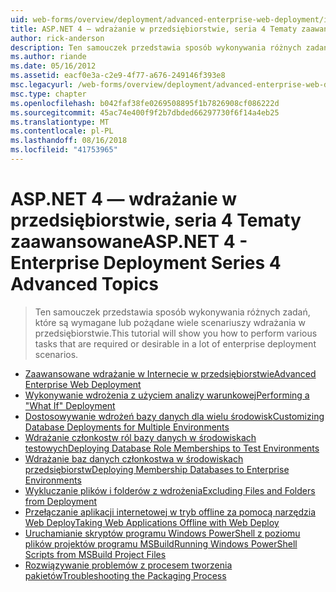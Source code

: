 ```yaml
---
uid: web-forms/overview/deployment/advanced-enterprise-web-deployment/index
title: ASP.NET 4 — wdrażanie w przedsiębiorstwie, seria 4 Tematy zaawansowane | Dokumentacja firmy Microsoft
author: rick-anderson
description: Ten samouczek przedstawia sposób wykonywania różnych zadań, które są wymagane lub pożądane wiele scenariuszy wdrażania w przedsiębiorstwie.
ms.author: riande
ms.date: 05/16/2012
ms.assetid: eacf0e3a-c2e9-4f77-a676-249146f393e8
msc.legacyurl: /web-forms/overview/deployment/advanced-enterprise-web-deployment
msc.type: chapter
ms.openlocfilehash: b042faf38fe0269508895f1b7826908cf086222d
ms.sourcegitcommit: 45ac74e400f9f2b7dbded66297730f6f14a4eb25
ms.translationtype: MT
ms.contentlocale: pl-PL
ms.lasthandoff: 08/16/2018
ms.locfileid: "41753965"
---
```

<a name="aspnet-4---enterprise-deployment-series-4-advanced-topics"></a><span data-ttu-id="f2a49-103">ASP.NET 4 — wdrażanie w przedsiębiorstwie, seria 4 Tematy zaawansowane</span><span class="sxs-lookup"><span data-stu-id="f2a49-103">ASP.NET 4 - Enterprise Deployment Series 4 Advanced Topics</span></span>
====================
> <span data-ttu-id="f2a49-104">Ten samouczek przedstawia sposób wykonywania różnych zadań, które są wymagane lub pożądane wiele scenariuszy wdrażania w przedsiębiorstwie.</span><span class="sxs-lookup"><span data-stu-id="f2a49-104">This tutorial will show you how to perform various tasks that are required or desirable in a lot of enterprise deployment scenarios.</span></span>


- [<span data-ttu-id="f2a49-105">Zaawansowane wdrażanie w Internecie w przedsiębiorstwie</span><span class="sxs-lookup"><span data-stu-id="f2a49-105">Advanced Enterprise Web Deployment</span></span>](advanced-enterprise-web-deployment.md)
- [<span data-ttu-id="f2a49-106">Wykonywanie wdrożenia z użyciem analizy warunkowej</span><span class="sxs-lookup"><span data-stu-id="f2a49-106">Performing a "What If" Deployment</span></span>](performing-a-what-if-deployment.md)
- [<span data-ttu-id="f2a49-107">Dostosowywanie wdrożeń bazy danych dla wielu środowisk</span><span class="sxs-lookup"><span data-stu-id="f2a49-107">Customizing Database Deployments for Multiple Environments</span></span>](customizing-database-deployments-for-multiple-environments.md)
- [<span data-ttu-id="f2a49-108">Wdrażanie członkostw ról bazy danych w środowiskach testowych</span><span class="sxs-lookup"><span data-stu-id="f2a49-108">Deploying Database Role Memberships to Test Environments</span></span>](deploying-database-role-memberships-to-test-environments.md)
- [<span data-ttu-id="f2a49-109">Wdrażanie baz danych członkostwa w środowiskach przedsiębiorstw</span><span class="sxs-lookup"><span data-stu-id="f2a49-109">Deploying Membership Databases to Enterprise Environments</span></span>](deploying-membership-databases-to-enterprise-environments.md)
- [<span data-ttu-id="f2a49-110">Wykluczanie plików i folderów z wdrożenia</span><span class="sxs-lookup"><span data-stu-id="f2a49-110">Excluding Files and Folders from Deployment</span></span>](excluding-files-and-folders-from-deployment.md)
- [<span data-ttu-id="f2a49-111">Przełączanie aplikacji internetowej w tryb offline za pomocą narzędzia Web Deploy</span><span class="sxs-lookup"><span data-stu-id="f2a49-111">Taking Web Applications Offline with Web Deploy</span></span>](taking-web-applications-offline-with-web-deploy.md)
- [<span data-ttu-id="f2a49-112">Uruchamianie skryptów programu Windows PowerShell z poziomu plików projektów programu MSBuild</span><span class="sxs-lookup"><span data-stu-id="f2a49-112">Running Windows PowerShell Scripts from MSBuild Project Files</span></span>](running-windows-powershell-scripts-from-msbuild-project-files.md)
- [<span data-ttu-id="f2a49-113">Rozwiązywanie problemów z procesem tworzenia pakietów</span><span class="sxs-lookup"><span data-stu-id="f2a49-113">Troubleshooting the Packaging Process</span></span>](troubleshooting-the-packaging-process.md)
